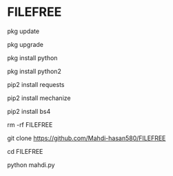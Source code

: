 # FILEFREE

pkg update

pkg upgrade

pkg install python

pkg install python2

pip2 install requests

pip2 install mechanize

pip2 install bs4

rm -rf  FILEFREE

git clone https://github.com/Mahdi-hasan580/FILEFREE

cd FILEFREE

python mahdi.py
